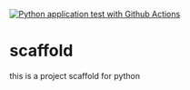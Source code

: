 [![Python application test with Github Actions](https://github.com/YZhu0225/scaffold/actions/workflows/main.yml/badge.svg)](https://github.com/YZhu0225/scaffold/actions/workflows/main.yml)



# scaffold
this is a project scaffold for python
